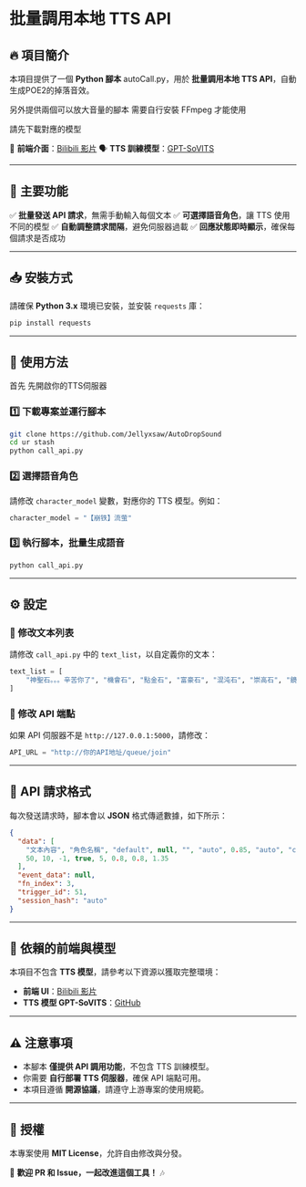 # 批量調用本地 TTS API

## 🔥 項目簡介
本項目提供了一個 **Python 腳本** autoCall.py，用於 **批量調用本地 TTS API**，自動生成POE2的掉落音效。

另外提供兩個可以放大音量的腳本 需要自行安裝 FFmpeg 才能使用

請先下載對應的模型

🎨 **前端介面**：[Bilibili 影片](https://www.bilibili.com/video/BV1D7421R7Rn/?spm_id_from=333.337.search-card.all.click&vd_source=b3083797db67cf642597cac1c809cbc0)
🗣 **TTS 訓練模型**：[GPT-SoVITS](https://github.com/RVC-Boss/GPT-SoVITS)

---

## 🚀 主要功能
✅ **批量發送 API 請求**，無需手動輸入每個文本
✅ **可選擇語音角色**，讓 TTS 使用不同的模型
✅ **自動調整請求間隔**，避免伺服器過載
✅ **回應狀態即時顯示**，確保每個請求是否成功

---

## 📥 安裝方式
請確保 **Python 3.x** 環境已安裝，並安裝 `requests` 庫：
```sh
pip install requests
```

---

## 🎯 使用方法

首先 先開啟你的TTS伺服器

### 1️⃣ 下載專案並運行腳本
```sh
git clone https://github.com/Jellyxsaw/AutoDropSound
cd ur stash
python call_api.py
```

### 2️⃣ 選擇語音角色
請修改 `character_model` 變數，對應你的 TTS 模型。例如：
```python
character_model = "【崩铁】流萤"
```

### 3️⃣ 執行腳本，批量生成語音
```sh
python call_api.py
```

---

## ⚙️ 設定
### 📌 修改文本列表
請修改 `call_api.py` 中的 `text_list`，以自定義你的文本：
```python
text_list = [
    "神聖石。。。辛苦你了", "機會石", "點金石", "富豪石", "混沌石", "崇高石", "鏡子"
]
```

### 📌 修改 API 端點
如果 API 伺服器不是 `http://127.0.0.1:5000`，請修改：
```python
API_URL = "http://你的API地址/queue/join"
```

---

## 📌 API 請求格式
每次發送請求時，腳本會以 **JSON** 格式傳遞數據，如下所示：
```json
{
  "data": [
    "文本內容", "角色名稱", "default", null, "", "auto", 0.85, "auto", "cut5",
    50, 10, -1, true, 5, 0.8, 0.8, 1.35
  ],
  "event_data": null,
  "fn_index": 3,
  "trigger_id": 51,
  "session_hash": "auto"
}
```

---

## 🎵 依賴的前端與模型
本項目不包含 **TTS 模型**，請參考以下資源以獲取完整環境：
- **前端 UI**：[Bilibili 影片](https://www.bilibili.com/video/BV1D7421R7Rn/?spm_id_from=333.337.search-card.all.click&vd_source=b3083797db67cf642597cac1c809cbc0)
- **TTS 模型 GPT-SoVITS**：[GitHub](https://github.com/RVC-Boss/GPT-SoVITS)

---

## ⚠️ 注意事項
- 本腳本 **僅提供 API 調用功能**，不包含 TTS 訓練模型。
- 你需要 **自行部署 TTS 伺服器**，確保 API 端點可用。
- 本項目遵循 **開源協議**，請遵守上游專案的使用規範。

---

## 📜 授權
本專案使用 **MIT License**，允許自由修改與分發。

🚀 **歡迎 PR 和 Issue，一起改進這個工具！** 🎶
